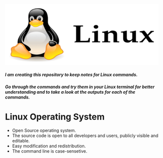 <img src="logo.png"  width="600" height="200">    

##### I am creating this repository to keep notes for Linux commands.      
##### Go through the commands and try them in your Linux terminal for better understanding and to take a look at the outputs for each of the commands.    

# Linux Operating System   
+ Open Source operating system.    
+ The source code is open to all developers and users, publicly visible and editable. 
+ Easy modification and redistribution.
+ The command line is case-sensetive.    
